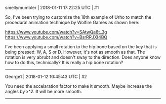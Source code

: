 smellymumbler | 2018-01-11 17:22:25 UTC | #1

So, I've been trying to customize the 18th example of Urho to match the procedural animation technique by Wolfire Games as shown here: 

https://www.youtube.com/watch?v=SAtwQa8t_3g
https://www.youtube.com/watch?v=BsrRRJXI4BQ

I've been applying a small rotation to the hip bone based on the key that is being pressed: W, A, S or D. However, it's not as smooth as that. The rotation is very abrubt and doesn't sway to the direction. Does anyone know how to do this, technically? It is really a hip bone rotation?

-------------------------

George1 | 2018-01-12 10:45:43 UTC | #2

You need the accelaration factor to make it smooth.
Maybe increase the angles by x^2. It will be more smooth.

-------------------------

